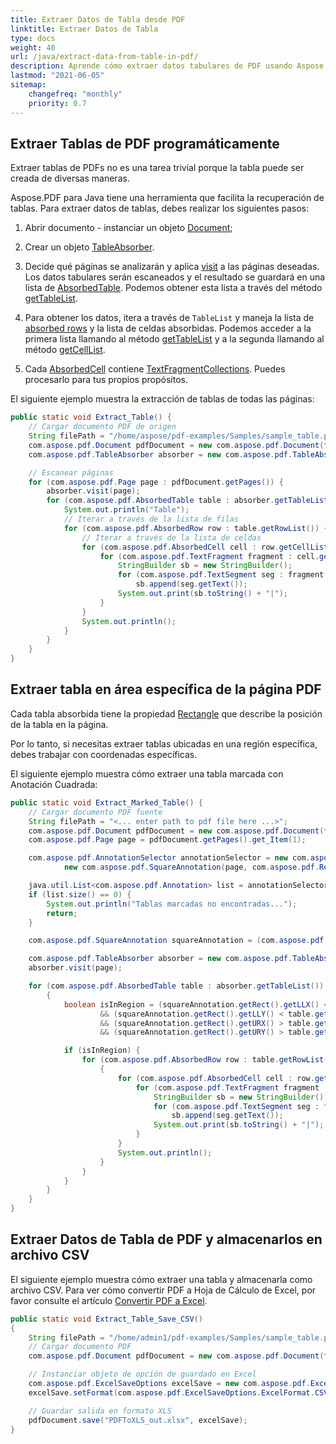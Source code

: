 ```yaml
---
title: Extraer Datos de Tabla desde PDF 
linktitle: Extraer Datos de Tabla
type: docs
weight: 40
url: /java/extract-data-from-table-in-pdf/
description: Aprende cómo extraer datos tabulares de PDF usando Aspose.PDF para Java
lastmod: "2021-06-05"
sitemap:
    changefreq: "monthly"
    priority: 0.7
---
```


## Extraer Tablas de PDF programáticamente

Extraer tablas de PDFs no es una tarea trivial porque la tabla puede ser creada de diversas maneras.

Aspose.PDF para Java tiene una herramienta que facilita la recuperación de tablas. Para extraer datos de tablas, debes realizar los siguientes pasos:

1. Abrir documento - instanciar un objeto [Document](https://reference.aspose.com/pdf/java/com.aspose.pdf/Document);
1. Crear un objeto [TableAbsorber](https://reference.aspose.com/pdf/java/com.aspose.pdf/tableabsorber).

1. Decide qué páginas se analizarán y aplica [visit](https://reference.aspose.com/pdf/java/com.aspose.pdf/TableAbsorber#visit-com.aspose.pdf.Page-) a las páginas deseadas. Los datos tabulares serán escaneados y el resultado se guardará en una lista de [AbsorbedTable](https://reference.aspose.com/pdf/java/com.aspose.pdf/AbsorbedTable). Podemos obtener esta lista a través del método [getTableList](https://reference.aspose.com/pdf/java/com.aspose.pdf/TableAbsorber#getTableList--).
1. Para obtener los datos, itera a través de `TableList` y maneja la lista de [absorbed rows](https://reference.aspose.com/pdf/java/com.aspose.pdf/AbsorbedRow) y la lista de celdas absorbidas. Podemos acceder a la primera lista llamando al método [getTableList](https://reference.aspose.com/pdf/java/com.aspose.pdf/TableAbsorber#getTableList--) y a la segunda llamando al método [getCellList](https://reference.aspose.com/pdf/java/com.aspose.pdf/AbsorbedRow#getCellList--).

1. Cada [AbsorbedCell](https://reference.aspose.com/pdf/java/com.aspose.pdf/AbsorbedCell) contiene [TextFragmentCollections](https://reference.aspose.com/pdf/java/com.aspose.pdf/TextFragmentCollection). Puedes procesarlo para tus propios propósitos.

El siguiente ejemplo muestra la extracción de tablas de todas las páginas:

```java
public static void Extract_Table() {
    // Cargar documento PDF de origen        
    String filePath = "/home/aspose/pdf-examples/Samples/sample_table.pdf";
    com.aspose.pdf.Document pdfDocument = new com.aspose.pdf.Document(filePath);
    com.aspose.pdf.TableAbsorber absorber = new com.aspose.pdf.TableAbsorber();

    // Escanear páginas
    for (com.aspose.pdf.Page page : pdfDocument.getPages()) {
        absorber.visit(page);
        for (com.aspose.pdf.AbsorbedTable table : absorber.getTableList()) {
            System.out.println("Table");
            // Iterar a través de la lista de filas
            for (com.aspose.pdf.AbsorbedRow row : table.getRowList()) {
                // Iterar a través de la lista de celdas
                for (com.aspose.pdf.AbsorbedCell cell : row.getCellList()) {
                    for (com.aspose.pdf.TextFragment fragment : cell.getTextFragments()) {
                        StringBuilder sb = new StringBuilder();
                        for (com.aspose.pdf.TextSegment seg : fragment.getSegments())
                            sb.append(seg.getText());
                        System.out.print(sb.toString() + "|");
                    }
                }
                System.out.println();
            }
        }
    }
}
```


## Extraer tabla en área específica de la página PDF

Cada tabla absorbida tiene la propiedad [Rectangle](https://reference.aspose.com/pdf/java/com.aspose.pdf/AbsorbedTable#getRectangle--) que describe la posición de la tabla en la página.

Por lo tanto, si necesitas extraer tablas ubicadas en una región específica, debes trabajar con coordenadas específicas.

El siguiente ejemplo muestra cómo extraer una tabla marcada con Anotación Cuadrada:

```java
public static void Extract_Marked_Table() {
    // Cargar documento PDF fuente
    String filePath = "<... enter path to pdf file here ...>";
    com.aspose.pdf.Document pdfDocument = new com.aspose.pdf.Document(filePath);
    com.aspose.pdf.Page page = pdfDocument.getPages().get_Item(1);

    com.aspose.pdf.AnnotationSelector annotationSelector = new com.aspose.pdf.AnnotationSelector(
            new com.aspose.pdf.SquareAnnotation(page, com.aspose.pdf.Rectangle.getTrivial()));

    java.util.List<com.aspose.pdf.Annotation> list = annotationSelector.getSelected();
    if (list.size() == 0) {
        System.out.println("Tablas marcadas no encontradas...");
        return;
    }

    com.aspose.pdf.SquareAnnotation squareAnnotation = (com.aspose.pdf.SquareAnnotation) list.get(0);

    com.aspose.pdf.TableAbsorber absorber = new com.aspose.pdf.TableAbsorber();
    absorber.visit(page);

    for (com.aspose.pdf.AbsorbedTable table : absorber.getTableList()) {
        {
            boolean isInRegion = (squareAnnotation.getRect().getLLX() < table.getRectangle().getLLX())
                    && (squareAnnotation.getRect().getLLY() < table.getRectangle().getLLY())
                    && (squareAnnotation.getRect().getURX() > table.getRectangle().getURX())
                    && (squareAnnotation.getRect().getURY() > table.getRectangle().getURY());

            if (isInRegion) {
                for (com.aspose.pdf.AbsorbedRow row : table.getRowList()) {
                    {
                        for (com.aspose.pdf.AbsorbedCell cell : row.getCellList()) {
                            for (com.aspose.pdf.TextFragment fragment : cell.getTextFragments()) {
                                StringBuilder sb = new StringBuilder();
                                for (com.aspose.pdf.TextSegment seg : fragment.getSegments())
                                    sb.append(seg.getText());
                                System.out.print(sb.toString() + "|");
                            }
                        }
                        System.out.println();
                    }
                }
            }
        }
    }
}
```


## Extraer Datos de Tabla de PDF y almacenarlos en archivo CSV

El siguiente ejemplo muestra cómo extraer una tabla y almacenarla como archivo CSV. Para ver cómo convertir PDF a Hoja de Cálculo de Excel, por favor consulte el artículo [Convertir PDF a Excel](/pdf/java/convert-pdf-to-excel/).

```java
public static void Extract_Table_Save_CSV()
{
    String filePath = "/home/admin1/pdf-examples/Samples/sample_table.pdf";
    // Cargar documento PDF
    com.aspose.pdf.Document pdfDocument = new com.aspose.pdf.Document(filePath);

    // Instanciar objeto de opción de guardado en Excel
    com.aspose.pdf.ExcelSaveOptions excelSave = new com.aspose.pdf.ExcelSaveOptions();
    excelSave.setFormat(com.aspose.pdf.ExcelSaveOptions.ExcelFormat.CSV);

    // Guardar salida en formato XLS
    pdfDocument.save("PDFToXLS_out.xlsx", excelSave);
}
```